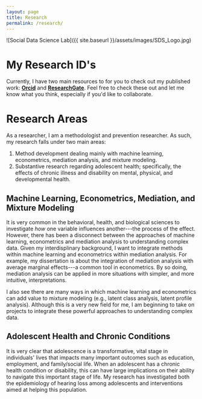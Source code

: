 ```yaml
---
layout: page
title: Research
permalink: /research/
---
```


![Social Data Science Lab]({{ site.baseurl }}/assets/images/SDS_Logo.jpg)

# My Research ID's

Currently, I have two main resources to for you to check out my published work: [**Orcid**](http://orcid.org/0000-0002-2137-1391) and [**ResearchGate**](https://www.researchgate.net/profile/Tyson_Barrett). Feel free to check these out and let me know what you think, especially if you'd like to collaborate.

# Research Areas

As a researcher, I am a methodologist and prevention researcher. As such, my research falls under two main areas:

1. Method development dealing mainly with machine learning, econometrics, mediation analysis, and mixture modeling.
2. Substantive research regarding adolescent health; specifically, the effects of chronic illness and disability on mental, physical, and developmental health.

## Machine Learning, Econometrics, Mediation, and Mixture Modeling

It is very common in the behavioral, health, and biological sciences to investigate *how* one variable influences another---the process of the effect. However, there has been a disconnect between the approaches of machine learning, econometrics and mediation analysis to understanding complex data. Given my interdisplinary background, I want to integrate methods within machine learning and econometrics within mediation analysis. For example, my dissertation is about the integration of mediation analysis with average marginal effects---a common tool in econometrics. By so doing, mediation analysis can be applied in more situations with simpler, and more intuitive, interpretations.

I also see there are many ways in which machine learning and econometrics can add value to mixture modeling (e.g., latent class analysis, latent profile analysis). Although this is a very new field for me, I am beginning to take on projects to integrate these powerful approaches to understanding complex data.

## Adolescent Health and Chronic Conditions

It is very clear that adolescence is a transformative, vital stage in individuals' lives that impacts many important outcomes such as education, employment, and family/social life. When an adolescent has a chronic health condition or disability, this can have large implications on their ability to navigate this important stage of life. My research has investigated both the epidemiology of hearing loss among adolescents and interventions aimed at helping this population.



